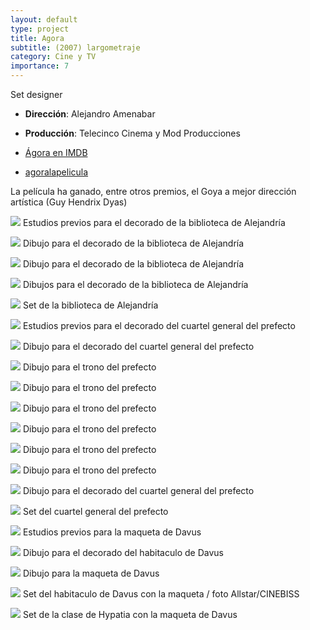 ```yaml
---
layout: default
type: project
title: Agora
subtitle: (2007) largometraje
category: Cine y TV
importance: 7
---
```

Set designer

- **Dirección**: Alejandro Amenabar
- **Producción**: Telecinco Cinema y Mod Producciones

- [Ágora en IMDB](http://www.imdb.com/title/tt1186830/)
- [agoralapelicula](https://www.agoralapelicula.com/)

La película ha ganado, entre otros premios, el Goya a mejor dirección artística (Guy Hendrix Dyas)

![](01.jpg)
Estudios previos para el decorado de la biblioteca de Alejandría

![](02.jpg)
Dibujo para el decorado de la biblioteca de Alejandría

![](03.jpg)
Dibujo para el decorado de la biblioteca de Alejandría

![](04.jpg)
Dibujos para el decorado de la biblioteca de Alejandría

![](17.jpg)
Set de la biblioteca de Alejandría

![](05.jpg)
Estudios previos para el decorado del cuartel general del prefecto

![](06.jpg)
Dibujo para el decorado del cuartel general del prefecto

![](07.jpg)
Dibujo para el trono del prefecto

![](08.jpg)
Dibujo para el trono del prefecto

![](09.jpg)
Dibujo para el trono del prefecto

![](10.jpg)
Dibujo para el trono del prefecto

![](11.jpg)
Dibujo para el trono del prefecto

![](12.jpg)
Dibujo para el trono del prefecto

![](13.jpg)
Dibujo para el decorado del cuartel general del prefecto

![](18.jpg)
Set del cuartel general del prefecto

![](14.jpg)
Estudios previos para la maqueta de Davus

![](15.jpg)
Dibujo para el decorado del habitaculo de Davus

![](16.jpg)
Dibujo para la maqueta de Davus

![](19.jpg)
Set del habitaculo de Davus con la maqueta / foto Allstar/CINEBISS

![](20.jpg)
Set de la clase de Hypatia con la maqueta de Davus
